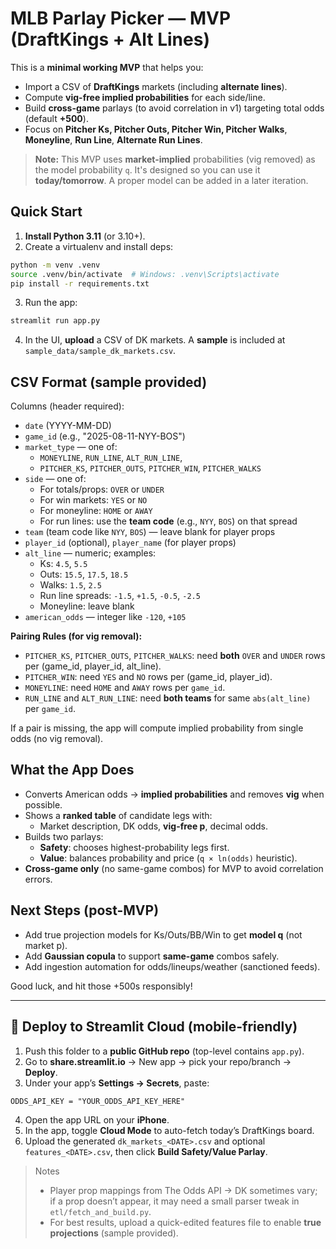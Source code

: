 # MLB Parlay Picker — MVP (DraftKings + Alt Lines)

This is a **minimal working MVP** that helps you:
- Import a CSV of **DraftKings** markets (including **alternate lines**).
- Compute **vig-free implied probabilities** for each side/line.
- Build **cross-game** parlays (to avoid correlation in v1) targeting total odds (default **+500**).
- Focus on **Pitcher Ks, Pitcher Outs, Pitcher Win, Pitcher Walks**, **Moneyline**, **Run Line**, **Alternate Run Lines**.

> **Note:** This MVP uses **market-implied** probabilities (vig removed) as the model probability `q`.
> It's designed so you can use it **today/tomorrow**. A proper model can be added in a later iteration.

## Quick Start

1) **Install Python 3.11** (or 3.10+).
2) Create a virtualenv and install deps:
```bash
python -m venv .venv
source .venv/bin/activate  # Windows: .venv\Scripts\activate
pip install -r requirements.txt
```
3) Run the app:
```bash
streamlit run app.py
```
4) In the UI, **upload** a CSV of DK markets. A **sample** is included at `sample_data/sample_dk_markets.csv`.

## CSV Format (sample provided)

Columns (header required):

- `date` (YYYY-MM-DD)
- `game_id` (e.g., "2025-08-11-NYY-BOS")
- `market_type` — one of:
  - `MONEYLINE`, `RUN_LINE`, `ALT_RUN_LINE`,
  - `PITCHER_KS`, `PITCHER_OUTS`, `PITCHER_WIN`, `PITCHER_WALKS`
- `side` — one of:
  - For totals/props: `OVER` or `UNDER`
  - For win markets: `YES` or `NO`
  - For moneyline: `HOME` or `AWAY`
  - For run lines: use the **team code** (e.g., `NYY`, `BOS`) on that spread
- `team` (team code like `NYY`, `BOS`) — leave blank for player props
- `player_id` (optional), `player_name` (for player props)
- `alt_line` — numeric; examples:
  - Ks: `4.5`, `5.5`
  - Outs: `15.5`, `17.5`, `18.5`
  - Walks: `1.5`, `2.5`
  - Run line spreads: `-1.5`, `+1.5`, `-0.5`, `-2.5`
  - Moneyline: leave blank
- `american_odds` — integer like `-120`, `+105`

**Pairing Rules (for vig removal):**
- `PITCHER_KS`, `PITCHER_OUTS`, `PITCHER_WALKS`: need **both** `OVER` and `UNDER` rows per (game_id, player_id, alt_line).
- `PITCHER_WIN`: need `YES` and `NO` rows per (game_id, player_id).
- `MONEYLINE`: need `HOME` and `AWAY` rows per `game_id`.
- `RUN_LINE` and `ALT_RUN_LINE`: need **both teams** for same `abs(alt_line)` per `game_id`.

If a pair is missing, the app will compute implied probability from single odds (no vig removal).

## What the App Does

- Converts American odds → **implied probabilities** and removes **vig** when possible.
- Shows a **ranked table** of candidate legs with:
  - Market description, DK odds, **vig-free p**, decimal odds.
- Builds two parlays:
  - **Safety**: chooses highest-probability legs first.
  - **Value**: balances probability and price (`q × ln(odds)` heuristic).
- **Cross-game only** (no same-game combos) for MVP to avoid correlation errors.

## Next Steps (post-MVP)

- Add true projection models for Ks/Outs/BB/Win to get **model q** (not market p).
- Add **Gaussian copula** to support **same-game** combos safely.
- Add ingestion automation for odds/lineups/weather (sanctioned feeds).

Good luck, and hit those +500s responsibly!

---

## 🚀 Deploy to Streamlit Cloud (mobile-friendly)

1) Push this folder to a **public GitHub repo** (top-level contains `app.py`).  
2) Go to **share.streamlit.io** → New app → pick your repo/branch → **Deploy**.  
3) Under your app’s **Settings → Secrets**, paste:
```
ODDS_API_KEY = "YOUR_ODDS_API_KEY_HERE"
```
4) Open the app URL on your **iPhone**.  
5) In the app, toggle **Cloud Mode** to auto-fetch today’s DraftKings board.  
6) Upload the generated `dk_markets_<DATE>.csv` and optional `features_<DATE>.csv`, then click **Build Safety/Value Parlay**.

> Notes
> - Player prop mappings from The Odds API → DK sometimes vary; if a prop doesn’t appear, it may need a small parser tweak in `etl/fetch_and_build.py`.
> - For best results, upload a quick-edited features file to enable **true projections** (sample provided).


